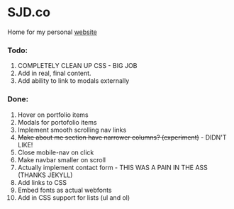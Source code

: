 # SJD.co
Home for my personal [website][1]

### Todo:

1. COMPLETELY CLEAN UP CSS - BIG JOB
2. Add in real, final content.
3. Add ability to link to modals externally

### Done:

1. Hover on portfolio items 
2. Modals for portofolio items
1. Implement smooth scrolling nav links</span>
6. <span style="text-decoration: line-through;">Make about me section have narrower columns? (experiment)</span> - DIDN'T LIKE!
6. Close mobile-nav on click
3. Make navbar smaller on scroll
2. Actually implement contact form - THIS WAS A PAIN IN THE ASS (THANKS JEKYLL)
4. Add links to CSS
5. Embed fonts as actual webfonts
3. Add in CSS support for lists (ul and ol)

[1]:	http://sjd.co/	

<!--
Code for strikethrough...

<span style="text-decoration: line-through;">
</span>
-->